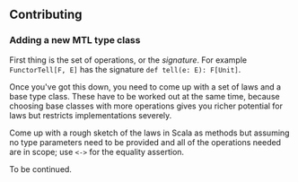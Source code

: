 ## Contributing

### Adding a new MTL type class

First thing is the set of operations, or the *signature*.
For example `FunctorTell[F, E]` has the signature `def tell(e: E): F[Unit]`.

Once you've got this down, you need to come up with a set of laws and a base type class.
These have to be worked out at the same time, because choosing base classes with more operations gives
you richer potential for laws but restricts implementations severely.

Come up with a rough sketch of the laws in Scala as methods but assuming no type parameters need to be provided 
and all of the operations needed are in scope; use `<->` for the equality assertion.

To be continued.